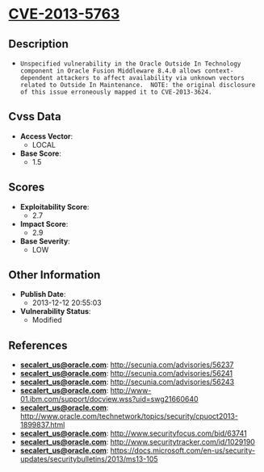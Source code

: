 
# [CVE-2013-5763](https://cve.mitre.org/cgi-bin/cvename.cgi?name=CVE-2013-5763)

## Description

- `Unspecified vulnerability in the Oracle Outside In Technology component in Oracle Fusion Middleware 8.4.0 allows context-dependent attackers to affect availability via unknown vectors related to Outside In Maintenance.  NOTE: the original disclosure of this issue erroneously mapped it to CVE-2013-3624.`

## Cvss Data

- **Access Vector**:
  - LOCAL
- **Base Score**:
  - 1.5

## Scores

- **Exploitability Score**:
  - 2.7
- **Impact Score**:
  - 2.9
- **Base Severity**:
  - LOW

## Other Information

- **Publish Date**:
  - 2013-12-12 20:55:03
- **Vulnerability Status**:
  - Modified

## References

- **secalert_us@oracle.com**: http://secunia.com/advisories/56237
- **secalert_us@oracle.com**: http://secunia.com/advisories/56241
- **secalert_us@oracle.com**: http://secunia.com/advisories/56243
- **secalert_us@oracle.com**: http://www-01.ibm.com/support/docview.wss?uid=swg21660640
- **secalert_us@oracle.com**: http://www.oracle.com/technetwork/topics/security/cpuoct2013-1899837.html
- **secalert_us@oracle.com**: http://www.securityfocus.com/bid/63741
- **secalert_us@oracle.com**: http://www.securitytracker.com/id/1029190
- **secalert_us@oracle.com**: https://docs.microsoft.com/en-us/security-updates/securitybulletins/2013/ms13-105
